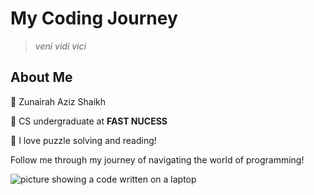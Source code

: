 # My Coding Journey
>_veni vidi vici_

## About Me

🌱 Zunairah Aziz Shaikh

🌱 CS undergraduate at **FAST NUCESS**

🌱 I love puzzle solving and reading!

Follow me through my journey of navigating the world of programming!

![picture showing a code written on a laptop](https://i.pinimg.com/originals/37/ae/f3/37aef38fdca429dbad53068e22ef17f4.jpg)
